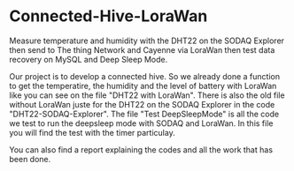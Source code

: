 # Connected-Hive-LoraWan

Measure temperature and humidity with the DHT22 on the SODAQ Explorer then send to The thing Network and Cayenne via LoraWan then test data recovery on MySQL and Deep Sleep Mode.

Our project is to develop a connected hive. So we already done a function to get the temperatire, the humidity and the level of battery with LoraWan like you can see on the file "DHT22 with LoraWan". There is also the old file without LoraWan juste for the DHT22 on the SODAQ Explorer in the code "DHT22-SODAQ-Explorer". The file "Test DeepSleepMode" is all the code we test to run the deepsleep mode with SODAQ and LoraWan.
In this file you will find the test with the timer particulay. 

You can also find a report explaining the codes and all the work that has been done. 
